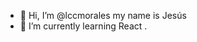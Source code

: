 - 👋 Hi, I’m @lccmorales my name is Jesús
- 🌱 I’m currently learning React
.

<!---
lccmorales/lccmorales is a ✨ special ✨ repository because its `README.md` (this file) appears on your GitHub profile.
You can click the Preview link to take a look at your changes.
--->
